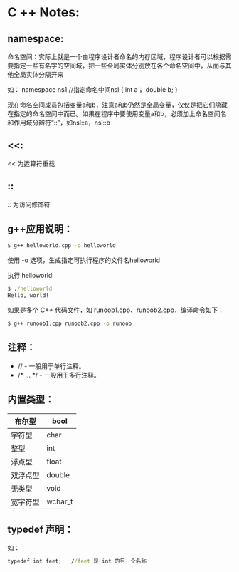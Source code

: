 # C ++ Notes:

## namespace:

命名空间：实际上就是一个由程序设计者命名的内存区域，程序设计者可以根据需要指定一些有名字的空间域，把一些全局实体分别放在各个命名空间中，从而与其他全局实体分隔开来

如： namespace ns1 //指定命名中间nsl 
      { int a； 
      double b; } 

现在命名空间成员包括变量a和b，注意a和b仍然是全局变量，仅仅是把它们隐藏在指定的命名空间中而已。如果在程序中要使用变量a和b，必须加上命名空间名和作用域分辨符“::”，如nsl::a，nsl::b



## <<:

<< 为运算符重载



## ::

:: 为访问修饰符



## g++应用说明：

```cmd
$ g++ helloworld.cpp -o helloworld
```

使用 -o 选项，生成指定可执行程序的文件名helloworld

执行 helloworld:

```cmd
$ ./helloworld
Hello, world!
```

如果是多个 C++ 代码文件，如 runoob1.cpp、runoob2.cpp，编译命令如下：

```cmd
$ g++ runoob1.cpp runoob2.cpp -o runoob
```



## 注释：

- // - 一般用于单行注释。
- /* ... */ - 一般用于多行注释。



## 内置类型：

| 布尔型   | bool    |
| -------- | ------- |
| 字符型   | char    |
| 整型     | int     |
| 浮点型   | float   |
| 双浮点型 | double  |
| 无类型   | void    |
| 宽字符型 | wchar_t |



## typedef 声明：

如：

```cmd
typedef int feet;   //feet 是 int 的另一个名称
```

